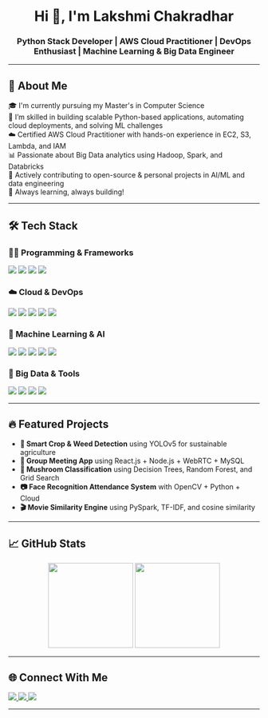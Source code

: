 <h1 align="center">Hi 👋, I'm Lakshmi Chakradhar</h1>
<h3 align="center">Python Stack Developer | AWS Cloud Practitioner | DevOps Enthusiast | Machine Learning & Big Data Engineer</h3>

---

## 🚀 About Me

🎓 I'm currently pursuing my Master's in Computer Science  
🧠 I’m skilled in building scalable Python-based applications, automating cloud deployments, and solving ML challenges  
☁️ Certified AWS Cloud Practitioner with hands-on experience in EC2, S3, Lambda, and IAM  
📊 Passionate about Big Data analytics using Hadoop, Spark, and Databricks  
📌 Actively contributing to open-source & personal projects in AI/ML and data engineering  
💼 Always learning, always building!

---

## 🛠️ Tech Stack

### 👨‍💻 Programming & Frameworks
<p align="left">
  <img src="https://img.shields.io/badge/Python-3670A0?style=for-the-badge&logo=python&logoColor=white"/>
  <img src="https://img.shields.io/badge/FastAPI-009688?style=for-the-badge&logo=fastapi&logoColor=white"/>
  <img src="https://img.shields.io/badge/Flask-000000?style=for-the-badge&logo=flask&logoColor=white"/>
  <img src="https://img.shields.io/badge/MySQL-4479A1?style=for-the-badge&logo=mysql&logoColor=white"/>
</p>

### ☁️ Cloud & DevOps
<p align="left">
  <img src="https://img.shields.io/badge/AWS-232F3E?style=for-the-badge&logo=amazonaws&logoColor=white"/>
  <img src="https://img.shields.io/badge/Docker-2496ED?style=for-the-badge&logo=docker&logoColor=white"/>
  <img src="https://img.shields.io/badge/Kubernetes-326CE5?style=for-the-badge&logo=kubernetes&logoColor=white"/>
  <img src="https://img.shields.io/badge/Linux-FCC624?style=for-the-badge&logo=linux&logoColor=black"/>
  <img src="https://img.shields.io/badge/GitHub Actions-2088FF?style=for-the-badge&logo=github-actions&logoColor=white"/>
</p>

### 🤖 Machine Learning & AI
<p align="left">
  <img src="https://img.shields.io/badge/Scikit--Learn-F7931E?style=for-the-badge&logo=scikit-learn&logoColor=white"/>
  <img src="https://img.shields.io/badge/TensorFlow-FF6F00?style=for-the-badge&logo=tensorflow&logoColor=white"/>
  <img src="https://img.shields.io/badge/PyTorch-EE4C2C?style=for-the-badge&logo=pytorch&logoColor=white"/>
  <img src="https://img.shields.io/badge/YOLO-00FFFF?style=for-the-badge&logo=yolo&logoColor=black"/>
  <img src="https://img.shields.io/badge/OpenCV-5C3EE8?style=for-the-badge&logo=opencv&logoColor=white"/>
</p>

### 💾 Big Data & Tools
<p align="left">
  <img src="https://img.shields.io/badge/Hadoop-66CCFF?style=for-the-badge&logo=apache-hadoop&logoColor=black"/>
  <img src="https://img.shields.io/badge/Spark-E25A1C?style=for-the-badge&logo=apachespark&logoColor=white"/>
  <img src="https://img.shields.io/badge/Databricks-FF3621?style=for-the-badge&logo=databricks&logoColor=white"/>
  <img src="https://img.shields.io/badge/Kusto-0078D4?style=for-the-badge&logo=microsoftazure&logoColor=white"/>
</p>

---

## 🔥 Featured Projects

- **🌾 Smart Crop & Weed Detection** using YOLOv5 for sustainable agriculture  
- **🎥 Group Meeting App** using React.js + Node.js + WebRTC + MySQL  
- **🧪 Mushroom Classification** using Decision Trees, Random Forest, and Grid Search  
- **📷 Face Recognition Attendance System** with OpenCV + Python + Cloud  
- **🎬 Movie Similarity Engine** using PySpark, TF-IDF, and cosine similarity  

---

## 📈 GitHub Stats

<p align="center">
  <img src="https://github-readme-stats.vercel.app/api?username=Lakshmi-Chakradhar-Vijayarao&show_icons=true&theme=radical" height="170">
  <img src="https://github-readme-stats.vercel.app/api/top-langs/?username=Lakshmi-Chakradhar-Vijayarao&layout=compact&theme=radical" height="170">
</p>

---

## 🌐 Connect With Me

<p align="left">
  <a href="https://www.linkedin.com/in/lakshmichakradharvijayarao/" target="_blank">
    <img src="https://img.shields.io/badge/LinkedIn-%230077B5?style=for-the-badge&logo=linkedin&logoColor=white"/>
  </a>
  <a href="mailto:lakshmichakradhar.v@gmail.com">
    <img src="https://img.shields.io/badge/Gmail-D14836?style=for-the-badge&logo=gmail&logoColor=white"/>
  </a>
  <a href="https://github.com/Lakshmi-Chakradhar-Vijayarao" target="_blank">
    <img src="https://img.shields.io/badge/GitHub-100000?style=for-the-badge&logo=github&logoColor=white"/>
  </a>
</p>

---
